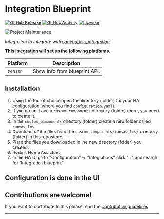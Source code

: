 # Integration Blueprint

[![GitHub Release][releases-shield]][releases]
[![GitHub Activity][commits-shield]][commits]
[![License][license-shield]](LICENSE)

![Project Maintenance][maintenance-shield]

_Integration to integrate with [canvas_lms_integration][canvas_lms_integration]._

**This integration will set up the following platforms.**

Platform | Description
-- | --
`sensor` | Show info from blueprint API.

## Installation

1. Using the tool of choice open the directory (folder) for your HA configuration (where you find `configuration.yaml`).
1. If you do not have a `custom_components` directory (folder) there, you need to create it.
1. In the `custom_components` directory (folder) create a new folder called `canvas_lms`.
1. Download _all_ the files from the `custom_components/canvas_lms/` directory (folder) in this repository.
1. Place the files you downloaded in the new directory (folder) you created.
1. Restart Home Assistant
1. In the HA UI go to "Configuration" -> "Integrations" click "+" and search for "Integration blueprint"

## Configuration is done in the UI

<!---->

## Contributions are welcome!

If you want to contribute to this please read the [Contribution guidelines](CONTRIBUTING.md)

***

[canvas_lms_integration]: https://github.com/tmonck/canvas_lms_integration
[buymecoffee]: https://www.buymeacoffee.com/tmonck
[buymecoffeebadge]: https://img.shields.io/badge/buy%20me%20a%20coffee-donate-yellow.svg?style=for-the-badge
[commits-shield]: https://img.shields.io/github/commit-activity/y/tmonck/canvas_lms_integration.svg?style=for-the-badge
[commits]: https://github.com/tmonck/canvas_lms_integration/commits/main
[license-shield]: https://img.shields.io/github/license/tmonck/canvas_lms_integration.svg?style=for-the-badge
[maintenance-shield]: https://img.shields.io/badge/maintainer-Tom%20Monck%20%40tmonck-blue.svg?style=for-the-badge
[releases-shield]: https://img.shields.io/github/release/tmonck/canvas_lms_integration.svg?style=for-the-badge
[releases]: https://github.com/tmonck/canvas_lms_integration/releases
